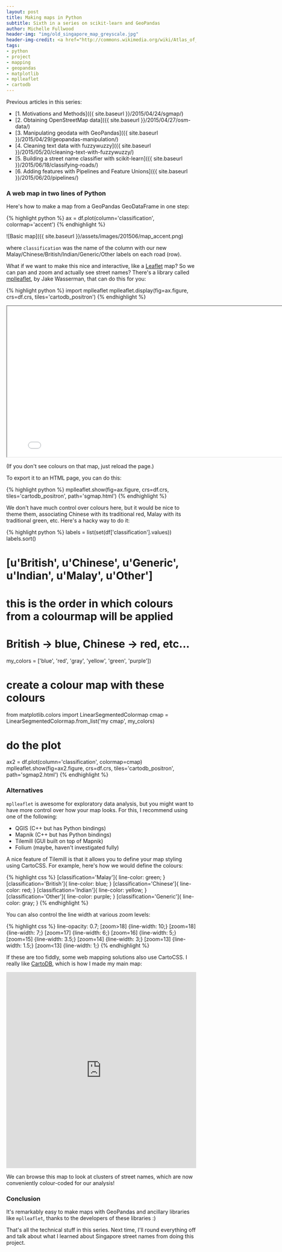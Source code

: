 ```yaml
---
layout: post
title: Making maps in Python
subtitle: Sixth in a series on scikit-learn and GeoPandas
author: Michelle Fullwood
header-img: "img/old_singapore_map_greyscale.jpg"
header-img-credit: <a href="http://commons.wikimedia.org/wiki/Atlas_of_Singapore#/media/File:Part_of_Singapore_Island_(British_Library_India_Office_Records,_1825,_detail).jpg">Wikimedia Commons</a>
tags:
- python
- project
- mapping
- geopandas
- matplotlib
- mplleaflet
- cartodb
---
```


Previous articles in this series:

* [1. Motivations and Methods]({{ site.baseurl }}/2015/04/24/sgmap/)
* [2. Obtaining OpenStreetMap data]({{ site.baseurl }}/2015/04/27/osm-data/)
* [3. Manipulating geodata with GeoPandas]({{ site.baseurl }}/2015/04/29/geopandas-manipulation/)
* [4. Cleaning text data with fuzzywuzzy]({{ site.baseurl }}/2015/05/20/cleaning-text-with-fuzzywuzzy/)
* [5. Building a street name classifier with scikit-learn]({{ site.baseurl }}/2015/06/18/classifying-roads/)
* [6. Adding features with Pipelines and Feature Unions]({{ site.baseurl }}/2015/06/20/pipelines/)

### A web map in two lines of Python

Here's how to make a map from a GeoPandas GeoDataFrame in one step:

{% highlight python %}
ax = df.plot(column='classification', colormap='accent')
{% endhighlight %}

![Basic map]({{ site.baseurl }}/assets/images/201506/map_accent.png)

where `classification` was the name of the column with our new
Malay/Chinese/British/Indian/Generic/Other labels on each road (row).

What if we want to make this nice and interactive, like a [Leaflet](http://leafletjs.com/) map?
So we can pan and zoom and actually see street names?
There's a library called [mplleaflet](https://github.com/jwass/mplleaflet),
by Jake Wasserman, that can do this for you:

{% highlight python %}
import mplleaflet
mplleaflet.display(fig=ax.figure, crs=df.crs, tiles='cartodb_positron')
{% endhighlight %}

<iframe width="800" height="400" src="{{ site.baseurl }}/assets/images/201506/sgmap2.html"></iframe>

(If you don't see colours on that map, just reload the page.)

To export it to an HTML page, you can do this:

{% highlight python %}
mplleaflet.show(fig=ax.figure, crs=df.crs, tiles='cartodb_positron', path='sgmap.html')
{% endhighlight %}

We don't have much control over colours here, but it would be nice to theme them,
associating Chinese with its traditional red, Malay with its traditional green,
etc. Here's a hacky way to do it:

{% highlight python %}
labels = list(set(df['classification'].values))
labels.sort()
# [u'British', u'Chinese', u'Generic', u'Indian', u'Malay', u'Other']
# this is the order in which colours from a colourmap will be applied

# British -> blue, Chinese -> red, etc...
my_colors = ['blue', 'red', 'gray', 'yellow', 'green', 'purple'])

# create a colour map with these colours
from matplotlib.colors import LinearSegmentedColormap
cmap = LinearSegmentedColormap.from_list('my cmap', my_colors)

# do the plot
ax2 = df.plot(column='classification', colormap=cmap)
mplleaflet.show(fig=ax2.figure, crs=df.crs, tiles='cartodb_positron', path='sgmap2.html')
{% endhighlight %}

### Alternatives

`mplleaflet` is awesome for exploratory data analysis, but you might want to have more control over how your map looks. For this, I recommend using one of the following:

* QGIS (C++ but has Python bindings)
* Mapnik (C++ but has Python bindings)
* Tilemill (GUI built on top of Mapnik)
* Folium (maybe, haven't investigated fully)

A nice feature of Tilemill is that it allows you to define your map styling using CartoCSS. For example, here's how we would define the colours:

{% highlight css %}
[classification='Malay']{ line-color: green; }
[classification='British']{ line-color: blue; }
[classification='Chinese']{ line-color: red; }
[classification='Indian']{ line-color: yellow; }
[classification='Other']{ line-color: purple; }
[classification='Generic']{ line-color: gray; }
{% endhighlight %}

You can also control the line width at various zoom levels:

{% highlight css %}
line-opacity: 0.7;
[zoom>18] {line-width: 10;}
[zoom=18] {line-width: 7;}
[zoom=17] {line-width: 6;}
[zoom=16] {line-width: 5;}
[zoom=15] {line-width: 3.5;}
[zoom=14] {line-width: 3;}
[zoom=13] {line-width: 1.5;}
[zoom<13] {line-width: 1;}
{% endhighlight %}

If these are too fiddly, some web mapping solutions also use CartoCSS.
I really like [CartoDB](cartodb.com), which is how I made my main map:

<iframe width='100%' height='520' frameborder='0' src='http://michelleful.cartodb.com/viz/b722485c-dbf6-11e4-9a7e-0e0c41326911/embed_map'></iframe>

We can browse this map to look at clusters of street names, which are now conveniently colour-coded for our analysis!

### Conclusion

It's remarkably easy to make maps with GeoPandas and ancillary libraries like `mplleaflet`, thanks to the developers of these libraries :)

That's all the technical stuff in this series. Next time, I'll round everything off
and talk about what I learned about Singapore street names from doing this project.
